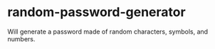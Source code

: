 # random-password-generator
Will generate a password made of random characters, symbols, and numbers. 
